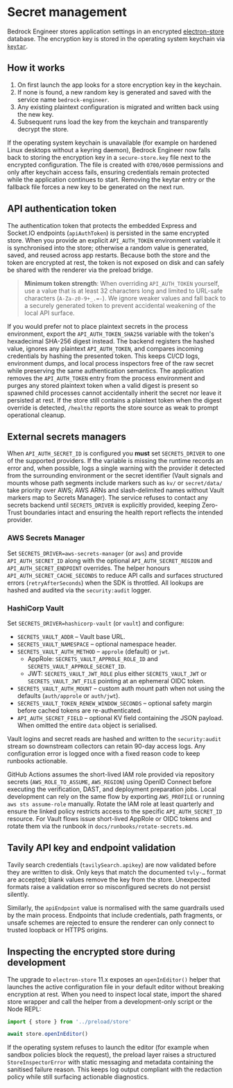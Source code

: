 # Secret management

Bedrock Engineer stores application settings in an encrypted [electron-store](https://github.com/sindresorhus/electron-store) database. The encryption key is stored in the operating system keychain via [`keytar`](https://github.com/atom/node-keytar).

## How it works

1. On first launch the app looks for a store encryption key in the keychain.
2. If none is found, a new random key is generated and saved with the service name `bedrock-engineer`.
3. Any existing plaintext configuration is migrated and written back using the new key.
4. Subsequent runs load the key from the keychain and transparently decrypt the store.

If the operating system keychain is unavailable (for example on hardened Linux
desktops without a keyring daemon), Bedrock Engineer now falls back to storing
the encryption key in a `secure-store.key` file next to the encrypted
configuration. The file is created with `0700/0600` permissions and only after
keychain access fails, ensuring credentials remain protected while the
application continues to start. Removing the keytar entry or the fallback file
forces a new key to be generated on the next run.

## API authentication token

The authentication token that protects the embedded Express and Socket.IO
endpoints (`apiAuthToken`) is persisted in the same encrypted store. When you
provide an explicit `API_AUTH_TOKEN` environment variable it is synchronised
into the store; otherwise a random value is generated, saved, and reused across
app restarts. Because both the store and the token are encrypted at rest, the
token is not exposed on disk and can safely be shared with the renderer via the
preload bridge.

> **Minimum token strength**: When overriding `API_AUTH_TOKEN` yourself, use a
> value that is at least 32 characters long and limited to URL-safe characters
> (`A-Za-z0-9+_.=-`). We ignore weaker values and fall back to a securely
> generated token to prevent accidental weakening of the local API surface.

If you would prefer not to place plaintext secrets in the process environment,
export the `API_AUTH_TOKEN_SHA256` variable with the token's hexadecimal
SHA-256 digest instead. The backend registers the hashed value, ignores any
plaintext `API_AUTH_TOKEN`, and compares incoming credentials by hashing the
presented token. This keeps CI/CD logs, environment dumps, and local process
inspectors free of the raw secret while preserving the same authentication
semantics. The application removes the `API_AUTH_TOKEN` entry from the process
environment and purges any stored plaintext token when a valid digest is
present so spawned child processes cannot accidentally inherit the secret nor
leave it persisted at rest. If the store still contains a plaintext token when
the digest override is detected, `/healthz` reports the store source as weak to
prompt operational cleanup.

## External secrets managers

When `API_AUTH_SECRET_ID` is configured you **must** set `SECRETS_DRIVER` to one
of the supported providers. If the variable is missing the runtime records an
error and, when possible, logs a single warning with the provider it detected
from the surrounding environment or the secret identifier (Vault signals and
mounts whose path segments include markers such as `kv/` or `secret/data/` take
priority over AWS; AWS ARNs and slash-delimited names without Vault markers map
to Secrets Manager). The service refuses to contact any secrets backend until
`SECRETS_DRIVER` is explicitly provided, keeping Zero-Trust boundaries intact
and ensuring the health report reflects the intended provider.

### AWS Secrets Manager

Set `SECRETS_DRIVER=aws-secrets-manager` (or `aws`) and provide
`API_AUTH_SECRET_ID` along with the optional `API_AUTH_SECRET_REGION` and
`API_AUTH_SECRET_ENDPOINT` overrides. The helper honours
`API_AUTH_SECRET_CACHE_SECONDS` to reduce API calls and surfaces structured
errors (`retryAfterSeconds`) when the SDK is throttled. All lookups are hashed
and audited via the `security:audit` logger.

### HashiCorp Vault

Set `SECRETS_DRIVER=hashicorp-vault` (or `vault`) and configure:

* `SECRETS_VAULT_ADDR` – Vault base URL.
* `SECRETS_VAULT_NAMESPACE` – optional namespace header.
* `SECRETS_VAULT_AUTH_METHOD` – `approle` (default) or `jwt`.
  * AppRole: `SECRETS_VAULT_APPROLE_ROLE_ID` and `SECRETS_VAULT_APPROLE_SECRET_ID`.
  * JWT: `SECRETS_VAULT_JWT_ROLE` plus either `SECRETS_VAULT_JWT` or
    `SECRETS_VAULT_JWT_FILE` pointing at an ephemeral OIDC token.
* `SECRETS_VAULT_AUTH_MOUNT` – custom auth mount path when not using the
  defaults (`auth/approle` or `auth/jwt`).
* `SECRETS_VAULT_TOKEN_RENEW_WINDOW_SECONDS` – optional safety margin before
  cached tokens are re-authenticated.
* `API_AUTH_SECRET_FIELD` – optional KV field containing the JSON payload. When
  omitted the entire `data` object is serialised.

Vault logins and secret reads are hashed and written to the `security:audit`
stream so downstream collectors can retain 90-day access logs. Any configuration
error is logged once with a fixed reason code to keep runbooks actionable.

GitHub Actions assumes the short-lived IAM role provided via repository secrets
(`AWS_ROLE_TO_ASSUME`, `AWS_REGION`) using OpenID Connect before executing the
verification, DAST, and deployment preparation jobs. Local development can rely
on the same flow by exporting `AWS_PROFILE` or running `aws sts assume-role`
manually. Rotate the IAM role at least quarterly and ensure the linked policy
restricts access to the specific `API_AUTH_SECRET_ID` resource. For Vault flows
issue short-lived AppRole or OIDC tokens and rotate them via the runbook in
`docs/runbooks/rotate-secrets.md`.

## Tavily API key and endpoint validation

Tavily search credentials (`tavilySearch.apikey`) are now validated before they
are written to disk. Only keys that match the documented `tvly-…` format are
accepted; blank values remove the key from the store. Unexpected formats raise a
validation error so misconfigured secrets do not persist silently.

Similarly, the `apiEndpoint` value is normalised with the same guardrails used
by the main process. Endpoints that include credentials, path fragments, or
unsafe schemes are rejected to ensure the renderer can only connect to trusted
loopback or HTTPS origins.

## Inspecting the encrypted store during development

The upgrade to `electron-store` 11.x exposes an `openInEditor()` helper that
launches the active configuration file in your default editor without breaking
encryption at rest. When you need to inspect local state, import the shared
store wrapper and call the helper from a development-only script or the Node
REPL:

```ts
import { store } from '../preload/store'

await store.openInEditor()
```

If the operating system refuses to launch the editor (for example when sandbox
policies block the request), the preload layer raises a structured
`StoreInspectorError` with static messaging and metadata containing the
sanitised failure reason. This keeps log output compliant with the
redaction policy while still surfacing actionable diagnostics.
